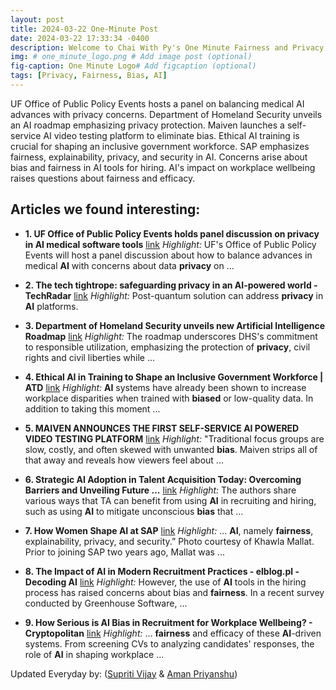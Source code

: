 ```yaml
---
layout: post
title: 2024-03-22 One-Minute Post
date: 2024-03-22 17:33:34 -0400
description: Welcome to Chai With Py's One Minute Fairness and Privacy, which aims to provide you the current happenings in the world of Fairness, Privacy, and AI.
img: # one_minute_logo.png # Add image post (optional)
fig-caption: One Minute Logo# Add figcaption (optional)
tags: [Privacy, Fairness, Bias, AI]
---
```


UF Office of Public Policy Events hosts a panel on balancing medical AI advances with privacy concerns. Department of Homeland Security unveils an AI roadmap emphasizing privacy protection. Maiven launches a self-service AI video testing platform to eliminate bias. Ethical AI training is crucial for shaping an inclusive government workforce. SAP emphasizes fairness, explainability, privacy, and security in AI. Concerns arise about bias and fairness in AI tools for hiring. AI's impact on workplace wellbeing raises questions about fairness and efficacy.

## Articles we found interesting:

- **1. UF Office of Public Policy Events holds panel discussion on <b>privacy</b> in <b>AI</b> medical software tools** [link](https://news.ufl.edu/2024/03/public-policy-events/)
_Highlight:_ UF&#39;s Office of Public Policy Events will host a panel discussion about how to balance advances in medical <b>AI</b> with concerns about data <b>privacy</b> on&nbsp;...

- **2. The tech tightrope: safeguarding <b>privacy</b> in an <b>AI</b>-powered world - TechRadar** [link](https://www.techradar.com/pro/the-tech-tightrope-safeguarding-privacy-in-an-ai-powered-world)
_Highlight:_ Post-quantum solution can address <b>privacy</b> in <b>AI</b> platforms.

- **3. Department of Homeland Security unveils new <b>Artificial Intelligence</b> Roadmap** [link](https://www.naco.org/news/department-homeland-security-unveils-new-artificial-intelligence-roadmap)
_Highlight:_ The roadmap underscores DHS&#39;s commitment to responsible utilization, emphasizing the protection of <b>privacy</b>, civil rights and civil liberties while&nbsp;...

- **4. Ethical <b>AI</b> in Training to Shape an Inclusive Government Workforce | ATD** [link](https://www.td.org/atd-blog/ethical-ai-in-training-to-shape-an-inclusive-government-workforce)
_Highlight:_ <b>AI</b> systems have already been shown to increase workplace disparities when trained with <b>biased</b> or low-quality data. In addition to taking this moment&nbsp;...

- **5. MAIVEN ANNOUNCES THE FIRST SELF-SERVICE <b>AI</b> POWERED VIDEO TESTING PLATFORM** [link](http://www.streetinsider.com/Press%2BReleases/MAIVEN%2BANNOUNCES%2BTHE%2BFIRST%2BSELF-SERVICE%2BAI%2BPOWERED%2BVIDEO%2BTESTING%2BPLATFORM/22961347.html)
_Highlight:_ &quot;Traditional focus groups are slow, costly, and often skewed with unwanted <b>bias</b>. Maiven strips all of that away and reveals how viewers feel about&nbsp;...

- **6. Strategic <b>AI</b> Adoption in Talent Acquisition Today: Overcoming Barriers and Unveiling Future ...** [link](https://www.brianheger.com/strategic-ai-adoption-in-talent-acquisition-today-overcoming-barriers-and-unveiling-future-possibilities-mercer-and-st-johns-university/)
_Highlight:_ The authors share various ways that TA can benefit from using <b>AI</b> in recruiting and hiring, such as using <b>AI</b> to mitigate unconscious <b>bias</b> that&nbsp;...

- **7. How Women Shape <b>AI</b> at SAP** [link](https://news.sap.com/2024/03/how-women-shape-ai-at-sap/)
_Highlight:_ ... <b>AI</b>, namely <b>fairness</b>, explainability, privacy, and security.” Photo courtesy of Khawla Mallat. Prior to joining SAP two years ago, Mallat was&nbsp;...

- **8. The Impact of <b>AI</b> in Modern Recruitment Practices - elblog.pl - Decoding <b>AI</b>** [link](https://elblog.pl/2024/03/22/the-impact-of-ai-in-modern-recruitment-practices/)
_Highlight:_ However, the use of <b>AI</b> tools in the hiring process has raised concerns about bias and <b>fairness</b>. In a recent survey conducted by Greenhouse Software,&nbsp;...

- **9. How Serious is <b>AI</b> Bias in Recruitment for Workplace Wellbeing? - Cryptopolitan** [link](https://www.cryptopolitan.com/how-serious-is-ai-bias-in-recruitment/)
_Highlight:_ ... <b>fairness</b> and efficacy of these <b>AI</b>-driven systems. From screening CVs to analyzing candidates&#39; responses, the role of <b>AI</b> in shaping workplace&nbsp;...


Updated Everyday by: (<a href="https://supritivijay.github.io/">Supriti Vijay</a> & <a href="https://amanpriyanshu.github.io/">Aman Priyanshu</a>)
